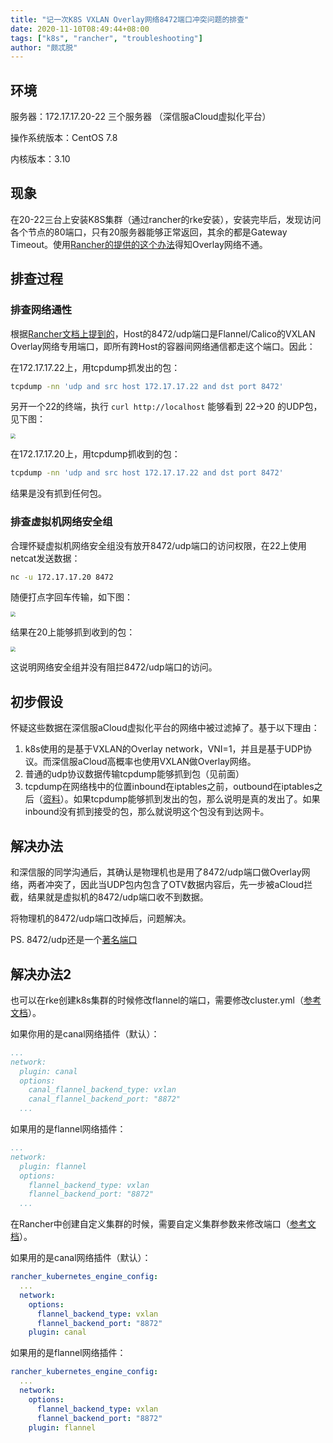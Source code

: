 ```yaml
---
title: "记一次K8S VXLAN Overlay网络8472端口冲突问题的排查"
date: 2020-11-10T08:49:44+08:00
tags: ["k8s", "rancher", "troubleshooting"]
author: "颇忒脱"
---
```


<!--more-->

## 环境

服务器：172.17.17.20-22 三个服务器 （深信服aCloud虚拟化平台）

操作系统版本：CentOS 7.8

内核版本：3.10

## 现象

在20-22三台上安装K8S集群（通过rancher的rke安装），安装完毕后，发现访问各个节点的80端口，只有20服务器能够正常返回，其余的都是Gateway Timeout。使用[Rancher的提供的这个办法][1]得知Overlay网络不通。

## 排查过程

### 排查网络通性
根据[Rancher文档上提到的][2]，Host的8472/udp端口是Flannel/Calico的VXLAN Overlay网络专用端口，即所有跨Host的容器间网络通信都走这个端口。因此：

在172.17.17.22上，用tcpdump抓发出的包：

```bash
tcpdump -nn 'udp and src host 172.17.17.22 and dst port 8472'
```

另开一个22的终端，执行 `curl http://localhost` 能够看到 22->20 的UDP包，见下图：

<img src="tcpdump-1.jpg" style="zoom:50%"/>

在172.17.17.20上，用tcpdump抓收到的包：

```bash
tcpdump -nn 'udp and src host 172.17.17.22 and dst port 8472'
```

结果是没有抓到任何包。

### 排查虚拟机网络安全组

合理怀疑虚拟机网络安全组没有放开8472/udp端口的访问权限，在22上使用netcat发送数据：

```bash
nc -u 172.17.17.20 8472
```

随便打点字回车传输，如下图：

<img src="tcpdump-2.jpg" style="zoom:50%"/>

结果在20上能够抓到收到的包：

<img src="tcpdump-3.jpg" style="zoom:50%"/>

这说明网络安全组并没有阻拦8472/udp端口的访问。

## 初步假设

怀疑这些数据在深信服aCloud虚拟化平台的网络中被过滤掉了。基于以下理由：

1. k8s使用的是基于VXLAN的Overlay network，VNI=1，并且是基于UDP协议。而深信服aCloud高概率也使用VXLAN做Overlay网络。
1. 普通的udp协议数据传输tcpdump能够抓到包（见前面）
1. tcpdump在网络栈中的位置inbound在iptables之前，outbound在iptables之后（[资料][3]）。如果tcpdump能够抓到发出的包，那么说明是真的发出了。如果inbound没有抓到接受的包，那么就说明这个包没有到达网卡。

## 解决办法

和深信服的同学沟通后，其确认是物理机也是用了8472/udp端口做Overlay网络，两者冲突了，因此当UDP包内包含了OTV数据内容后，先一步被aCloud拦截，结果就是虚拟机的8472/udp端口收不到数据。

将物理机的8472/udp端口改掉后，问题解决。

PS. 8472/udp还是一个[著名端口][4]

## 解决办法2

也可以在rke创建k8s集群的时候修改flannel的端口，需要修改cluster.yml（[参考文档][5]）。

如果你用的是canal网络插件（默认）：

```yaml
...
network:
  plugin: canal
  options:
    canal_flannel_backend_type: vxlan
    canal_flannel_backend_port: "8872"
  ...
```

如果用的是flannel网络插件：

```yaml
...
network:
  plugin: flannel
  options:
    flannel_backend_type: vxlan
    flannel_backend_port: "8872"
  ...
```



在Rancher中创建自定义集群的时候，需要自定义集群参数来修改端口（[参考文档][6]）。

如果用的是canal网络插件（默认）：

```yaml
rancher_kubernetes_engine_config:
  ...
  network:
    options:
      flannel_backend_type: vxlan
      flannel_backend_port: "8872"
    plugin: canal
```

如果用的是flannel网络插件：

```yaml
rancher_kubernetes_engine_config:
  ...
  network:
    options:
      flannel_backend_type: vxlan
      flannel_backend_port: "8872"
    plugin: flannel
```



[1]: https://docs.rancher.cn/docs/rancher2/troubleshooting/networking/_index/#%E6%A3%80%E6%9F%A5-overlay-%E7%BD%91%E7%BB%9C%E6%98%AF%E5%90%A6%E6%AD%A3%E5%B8%B8%E8%BF%90%E8%A1%8C
[2]: https://docs.rancher.cn/docs/rancher2/installation/requirements/ports/_index
[3]: https://superuser.com/a/925332/1239120
[4]: https://www.speedguide.net/port.php?port=8472
[5]: https://docs.rancher.cn/docs/rke/config-options/add-ons/network-plugins/_index#canal-%E6%8F%92%E4%BB%B6%E9%80%89%E9%A1%B9
[6]: https://docs.rancher.cn/docs/rancher2/cluster-provisioning/rke-clusters/options/_index